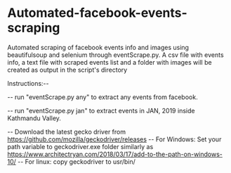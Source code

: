 # Automated-facebook-events-scraping
Automated scraping of facebook events info and images using beautifulsoup and selenium through eventScrape.py. A csv file with events info, a text file with scraped events list and a folder with images will be created as output in the script's directory

Instructions:--

-- run "eventScrape.py any" to extract any events from facebook.

-- run "eventScrape.py jan" to extract events in JAN, 2019 inside Kathmandu Valley.

-- Download the latest gecko driver from https://github.com/mozilla/geckodriver/releases
-- For Windows: Set your path variable to geckodriver.exe folder similarly as https://www.architectryan.com/2018/03/17/add-to-the-path-on-windows-10/
-- For linux: copy geckodriver to usr/bin/
